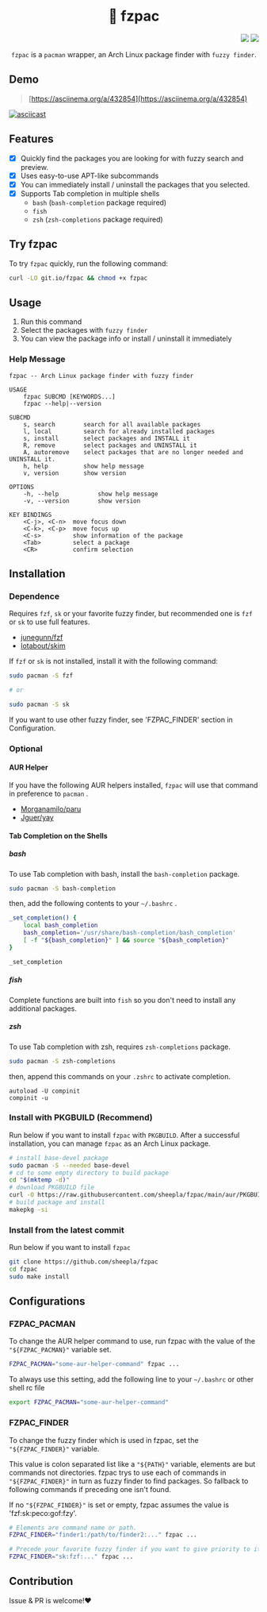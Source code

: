 <div align="center"><h1> 🔎 fzpac</h1></div>

<div align="right">
    <img src="https://img.shields.io/static/v1?label=Language&message=shell&color=blue&style=flat-square"/>
    <img src="https://img.shields.io/static/v1?label=License&message=MIT&color=blue&style=flat-square"/>
</div>

<div align="center">
    
`fzpac` is a `pacman` wrapper, an Arch Linux package finder with `fuzzy finder`.

</div>

## Demo

> [https://asciinema.org/a/432854](https://asciinema.org/a/432854)

[![asciicast](https://asciinema.org/a/432854.svg)](https://asciinema.org/a/432854)

## Features

- [x] Quickly find the packages you are looking for with fuzzy search and preview.
- [x] Uses easy-to-use APT-like subcommands
- [x] You can immediately install / uninstall the packages that you selected.
- [x] Supports Tab completion in multiple shells
    - `bash` (`bash-completion` package required)
    - `fish`
    - `zsh` (`zsh-completions` package required)

## Try fzpac

To try `fzpac` quickly, run the following command:

```bash
curl -LO git.io/fzpac && chmod +x fzpac
```

## Usage

1. Run this command
2. Select the packages with `fuzzy finder`
3. You can view the package info or install / uninstall it immediately

### Help Message

```
fzpac -- Arch Linux package finder with fuzzy finder

USAGE
    fzpac SUBCMD [KEYWORDS...]
    fzpac --help|--version

SUBCMD
    s, search        search for all available packages
    l, local         search for already installed packages
    s, install       select packages and INSTALL it
    R, remove        select packages and UNINSTALL it
    A, autoremove    select packages that are no longer needed and UNINSTALL it.
    h, help          show help message
    v, version       show version

OPTIONS
    -h, --help           show help message
    -v, --version        show version

KEY BINDINGS
    <C-j>, <C-n>  move focus down
    <C-k>, <C-p>  move focus up
    <C-s>         show information of the package
    <Tab>         select a package
    <CR>          confirm selection
```

## Installation

### Dependence

Requires `fzf`, `sk` or your favorite fuzzy finder, but recommended one is `fzf` or `sk` to use full features.

- [junegunn/fzf](https://github.com/junegunn/fzf)
- [lotabout/skim](https://https://github.com/lotabout/skim)

If `fzf` or `sk` is not installed, install it with the following command:

```bash
sudo pacman -S fzf

# or

sudo pacman -S sk
```

If you want to use other fuzzy finder, see 'FZPAC_FINDER' section in Configuration.

### Optional

#### AUR Helper

If you have the following AUR helpers installed, `fzpac` will use that command in preference to `pacman` .

<ul>
    <li><a href="https://github.com/Morganamilo/paru">Morganamilo/paru</a></li>
    <li><a href="https://github.com/Jguer/yay">Jguer/yay</a></li>
</ul>

#### Tab Completion on the Shells

##### bash

To use Tab completion with bash, install the `bash-completion` package.

```bash
sudo pacman -S bash-completion
```

then, add the following contents to your `~/.bashrc` .

```bash
_set_completion() {
    local bash_completion
    bash_completion='/usr/share/bash-completion/bash_completion'
    [ -f "${bash_completion}" ] && source "${bash_completion}"
}

_set_completion
```

##### fish

Complete functions are built into `fish` so you don't need to install any additional packages.

##### zsh

To use Tab completion with zsh, requires `zsh-completions` package.

```zsh
sudo pacman -S zsh-completions
```

then, append this commands on your `.zshrc` to activate completion.

```.zshrc
autoload -U compinit
compinit -u
```

### Install with PKGBUILD (Recommend)

Run below if you want to install `fzpac` with `PKGBUILD`.
After a successful installation, you can manage `fzpac` as an Arch Linux package.

```bash
# install base-devel package
sudo pacman -S --needed base-devel
# cd to some empty directory to build package
cd "$(mktemp -d)"
# download PKGBUILD file
curl -O https://raw.githubusercontent.com/sheepla/fzpac/main/aur/PKGBUILD
# build package and install
makepkg -si
```

### Install from the latest commit

Run below if you want to install `fzpac`

```bash
git clone https://github.com/sheepla/fzpac
cd fzpac
sudo make install
```

## Configurations

### FZPAC_PACMAN

To change the AUR helper command to use, run fzpac with the value of the `"${FZPAC_PACMAN}"` variable set.

```bash
FZPAC_PACMAN="some-aur-helper-command" fzpac ...
```

To always use this setting, add the following line to your `~/.bashrc` or other shell rc file

```bash
export FZPAC_PACMAN="some-aur-helper-command"
```

### FZPAC_FINDER

To change the fuzzy finder which is used in fzpac, set the `"${FZPAC_FINDER}"` variable.

This value is colon separated list like a `"${PATH}"` variable, elements are but commands not directories. fzpac trys to use each of commands in `"${FZPAC_FINDER}"` in turn as fuzzy finder to find packages. So fallback to following commands if preceding one isn't found.

If no `"${FZPAC_FINDER}"` is set or empty, fzpac assumes the value is 'fzf:sk:peco:gof:fzy'.

```bash
# Elements are command name or path.
FZPAC_FINDER="finder1:/path/to/finder2:..." fzpac ...

# Precede your favorite fuzzy finder if you want to give priority to it.
FZPAC_FINDER="sk:fzf:..." fzpac ...
```

## Contribution

Issue & PR is welcome!❤
